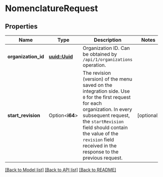 # NomenclatureRequest

## Properties

Name | Type | Description | Notes
------------ | ------------- | ------------- | -------------
**organization_id** | [**uuid::Uuid**](uuid::Uuid.md) | Organization ID.                Can be obtained by `/api/1/organizations` operation. | 
**start_revision** | Option<**i64**> | The revision (version) of the menu saved on the integration side.  Use `0` for the first request for each organization. In every subsequent request,  the `startRevision` field should contain the value of the `revision` field received  in the response to the previous request. | [optional]

[[Back to Model list]](../README.md#documentation-for-models) [[Back to API list]](../README.md#documentation-for-api-endpoints) [[Back to README]](../README.md)


